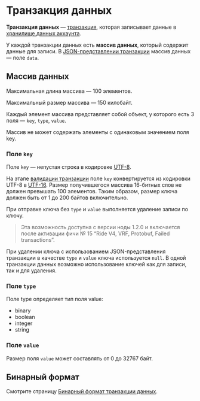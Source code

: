 # Транзакция данных

**Транзакция данных** — [транзакция](/ru/blockchain/transaction/), которая записывает данные в [хранилище данных аккаунта](/ru/blockchain/account/account-data-storage).

У каждой транзакции данных есть **массив данных**, который содержит данные для записи. В [JSON-представлении транзакции](#json-representation) массив данных — поле `data`.

## Массив данных

Максимальная длина массива — 100 элементов.

Максимальный размер массива — 150 килобайт.

Каждый элемент массива представляет собой объект, у которого есть 3 поля — `key`, `type`, `value`.

Массив не может содержать элементы с одинаковым значением поля key.

### Поле `key`

Поле `key` — непустая строка в кодировке [UTF-8](https://ru.wikipedia.org/wiki/UTF-8).

На этапе [валидации транзакции](/ru/blockchain/transaction/transaction-validation) поле `key` конвертируется из кодировки UTF-8 в [UTF-16](https://ru.wikipedia.org/wiki/UTF-16). Размер получившегося массива 16-битных слов не должен превышать 100 элементов. Таким образом, размер ключа должен быть от 1 до 200 байтов включительно.

При отправке ключа без `type` и `value` выполняется удаление записи по ключу.

> Эта возможность доступна с версии ноды 1.2.0 и включается после активации фичи №&nbsp;15 “Ride V4, VRF, Protobuf, Failed transactions”.

При удалении ключа с использованием JSON-представления транзакции в качестве `type` и `value` ключа используется `null`. В одной транзакции данных возможно использование ключей как для записи, так и для удаления.

### Поле `type`

Поле type определяет тип поля value:

- binary
- boolean
- integer
- string

### Поле `value`

Размер поля `value` может составлять от 0 до 32767 байт.

## Бинарный формат

Смотрите страницу [Бинарный формат транзакции данных](/ru/blockchain/binary-format/transaction-binary-format/data-transaction-binary-format).
